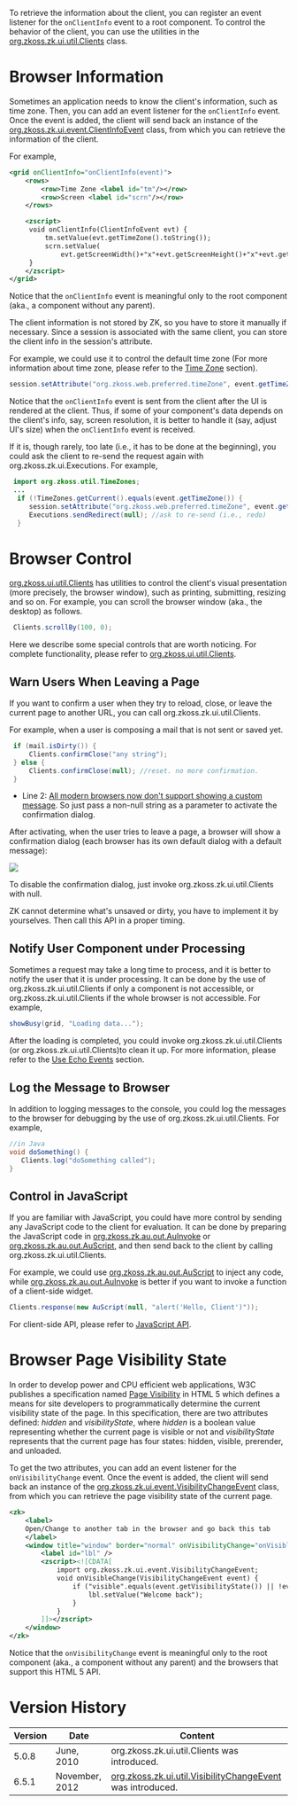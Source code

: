 

To retrieve the information about the client, you can register an event
listener for the `onClientInfo` event to a root component. To control
the behavior of the client, you can use the utilities in the
[org.zkoss.zk.ui.util.Clients](https://www.zkoss.org/javadoc/latest/zk/org/zkoss/zk/ui/util/Clients.html) class.

# Browser Information

Sometimes an application needs to know the client's information, such as
time zone. Then, you can add an event listener for the `onClientInfo`
event. Once the event is added, the client will send back an instance of
the [org.zkoss.zk.ui.event.ClientInfoEvent](https://www.zkoss.org/javadoc/latest/zk/org/zkoss/zk/ui/event/ClientInfoEvent.html) class, from
which you can retrieve the information of the client.

For example,

```xml
<grid onClientInfo="onClientInfo(event)">
    <rows>
        <row>Time Zone <label id="tm"/></row>
        <row>Screen <label id="scrn"/></row>
    </rows>

    <zscript>
     void onClientInfo(ClientInfoEvent evt) {
         tm.setValue(evt.getTimeZone().toString());
         scrn.setValue(
             evt.getScreenWidth()+"x"+evt.getScreenHeight()+"x"+evt.getColorDepth());
     }
    </zscript>
</grid>
```

Notice that the `onClientInfo` event is meaningful only to the root
component (aka., a component without any parent).

The client information is not stored by ZK, so you have to store it
manually if necessary. Since a session is associated with the same
client, you can store the client info in the session's attribute.

For example, we could use it to control the default time zone (For more
information about time zone, please refer to the [Time Zone]({{site.baseurl}}/zk_dev_ref/internationalization/time_zone)
section).

```java
session.setAttribute("org.zkoss.web.preferred.timeZone", event.getTimeZone());
```

Notice that the `onClientInfo` event is sent from the client after the
UI is rendered at the client. Thus, if some of your component's data
depends on the client's info, say, screen resolution, it is better to
handle it (say, adjust UI's size) when the `onClientInfo` event is
received.

If it is, though rarely, too late (i.e., it has to be done at the
beginning), you could ask the client to re-send the request again with
<javadoc method="sendRedirect(java.lang.String)">org.zkoss.zk.ui.Executions</javadoc>.
For example,

```java
 import org.zkoss.util.TimeZones;
 ...
  if (!TimeZones.getCurrent().equals(event.getTimeZone()) {
     session.setAttribute("org.zkoss.web.preferred.timeZone", event.getTimeZone()); //update to the session
     Executions.sendRedirect(null); //ask to re-send (i.e., redo)
  }
```

# Browser Control

[org.zkoss.ui.util.Clients](https://www.zkoss.org/javadoc/latest/zk/org/zkoss/ui/util/Clients.html) has utilities to control
the client's visual presentation (more precisely, the browser window),
such as printing, submitting, resizing and so on. For example, you can
scroll the browser window (aka., the desktop) as follows.

```java
 Clients.scrollBy(100, 0);
```

Here we describe some special controls that are worth noticing. For
complete functionality, please refer to
[org.zkoss.ui.util.Clients](https://www.zkoss.org/javadoc/latest/zk/org/zkoss/ui/util/Clients.html).

## Warn Users When Leaving a Page

If you want to confirm a user when they try to reload, close, or leave
the current page to another URL, you can call
<javadoc method="confirmClose(java.lang.String)">org.zkoss.zk.ui.util.Clients</javadoc>.

For example, when a user is composing a mail that is not sent or saved
yet.

```java
 if (mail.isDirty()) {
     Clients.confirmClose("any string");
 } else {
     Clients.confirmClose(null); //reset. no more confirmation.
 }
```

- Line 2: [All modern browsers now don't support showing a custom message](https://developer.mozilla.org/en-US/docs/Web/API/Window/beforeunload_event#compatibility_notes).
  So just pass a non-null string as a parameter to activate the
  confirmation dialog.

After activating, when the user tries to leave a page, a browser will
show a confirmation dialog (each browser has its own default dialog with
a default message):

![]({{site.baseurl}}/zk_dev_ref/images/confirmclose.png)

To disable the confirmation dialog, just invoke
<javadoc method="confirmClose(java.lang.String)">org.zkoss.zk.ui.util.Clients</javadoc>
with null.

ZK cannot determine what's unsaved or dirty, you have to implement it by
yourselves. Then call this API in a proper timing.

## Notify User Component under Processing

Sometimes a request may take a long time to process, and it is better to
notify the user that it is under processing. It can be done by the use
of
<javadoc method="showBusy(org.zkoss.zk.ui.Component, java.lang.String)">org.zkoss.zk.ui.util.Clients</javadoc>
if only a component is not accessible, or
<javadoc method="showBusy(java.lang.String)">org.zkoss.zk.ui.util.Clients</javadoc>
if the whole browser is not accessible. For example,

```java
showBusy(grid, "Loading data...");
```

After the loading is completed, you could invoke
<javadoc method="clearBusy(org.zkoss.zk.ui.Component)">org.zkoss.zk.ui.util.Clients</javadoc>
(or
<javadoc method="clearBusy()">org.zkoss.zk.ui.util.Clients</javadoc>)to
clean it up. For more information, please refer to the [Use Echo Events]({{site.baseurl}}/zk_dev_ref/ui_patterns/long_operations/use_echo_events)
section.

## Log the Message to Browser

In addition to logging messages to the console, you could log the
messages to the browser for debugging by the use of
<javadoc method="log(java.lang.String)">org.zkoss.zk.ui.util.Clients</javadoc>.
For example,

```java
//in Java
void doSomething() {
   Clients.log("doSomething called");
}
```

## Control in JavaScript

If you are familiar with JavaScript, you could have more control by
sending any JavaScript code to the client for evaluation. It can be done
by preparing the JavaScript code in
[org.zkoss.zk.au.out.AuInvoke](https://www.zkoss.org/javadoc/latest/zk/org/zkoss/zk/au/out/AuInvoke.html) or
[org.zkoss.zk.au.out.AuScript](https://www.zkoss.org/javadoc/latest/zk/org/zkoss/zk/au/out/AuScript.html), and then send back to
the client by calling
<javadoc method="response(org.zkoss.zk.au.AuResponse)">org.zkoss.zk.ui.util.Clients</javadoc>.

For example, we could use
[org.zkoss.zk.au.out.AuScript](https://www.zkoss.org/javadoc/latest/zk/org/zkoss/zk/au/out/AuScript.html) to inject any code,
while [org.zkoss.zk.au.out.AuInvoke](https://www.zkoss.org/javadoc/latest/zk/org/zkoss/zk/au/out/AuInvoke.html) is better if you
want to invoke a function of a client-side widget.

```java
Clients.response(new AuScript(null, "alert('Hello, Client')"));
```

For client-side API, please refer to [JavaScript API](http://www.zkoss.org/javadoc/latest/jsdoc/).

# Browser Page Visibility State

In order to develop power and CPU efficient web applications, W3C
publishes a specification named [Page Visibility](http://www.w3.org/TR/page-visibility/) in HTML 5 which
defines a means for site developers to programmatically determine the
current visibility state of the page. In this specification, there are
two attributes defined: *hidden* and *visibilityState*, where *hidden*
is a boolean value representing whether the current page is visible or
not and *visibilityState* represents that the current page has four
states: hidden, visible, prerender, and unloaded.

To get the two attributes, you can add an event listener for the
`onVisibilityChange` event. Once the event is added, the client will
send back an instance of the
[org.zkoss.zk.ui.event.VisibilityChangeEvent](https://www.zkoss.org/javadoc/latest/zk/org/zkoss/zk/ui/event/VisibilityChangeEvent.html) class,
from which you can retrieve the page visibility state of the current
page.

```xml
<zk>
    <label>
    Open/Change to another tab in the browser and go back this tab
    </label>
    <window title="window" border="normal" onVisibilityChange="onVisibleChange(event)">
        <label id="lbl" />
        <zscript><![CDATA[
            import org.zkoss.zk.ui.event.VisibilityChangeEvent;
            void onVisibleChange(VisibilityChangeEvent event) {
                if ("visible".equals(event.getVisibilityState()) || !event.isHidden()) {
                    lbl.setValue("Welcome back");
                }
            }
        ]]></zscript>
    </window>
</zk>
```

Notice that the `onVisibilityChange` event is meaningful only to the
root component (aka., a component without any parent) and the browsers
that support this HTML 5 API.

# Version History

| Version | Date           | Content                                                                                        |
|---------|----------------|------------------------------------------------------------------------------------------------|
| 5.0.8   | June, 2010     | <javadoc method="log(java.lang.String)">org.zkoss.zk.ui.util.Clients</javadoc> was introduced. |
| 6.5.1   | November, 2012 | [org.zkoss.zk.ui.util.VisibilityChangeEvent](https://www.zkoss.org/javadoc/latest/zk/org/zkoss/zk/ui/util/VisibilityChangeEvent.html) was introduced.                  |
